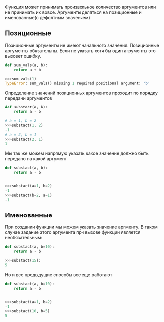 Функция может принимать произвольное количество аргументов или не принимать их вовсе.
Аргументы деляться на позиционные и именованные(с дефолтным значением)


## Позиционные

Позиционные аргументы не имеют начального значения. Позиционные аргументы обязательны.
Если не указать хотя бы один агрументы это вызовет ошибку.

```py
def sum_vals(a, b):
    return a + b

>>>sum_vals(1)
TypeError: sum_vals() missing 1 required positional argument: 'b'
```

Определение значений позиционных аргументов проходит по порядку передачи аргументов

```py
def substact(a, b):
    return a - b

# a = 1, b = 2
>>>substact(1, 2)
-1
# a = 2, b = 1
>>>substact(2, 1)
1
```
Мы так же можем напрямую указать какое значение должно быть передано на какой аргумент

```py
def substact(a, b):
    return a - b


>>>substact(a=1, b=2)
-1
>>>substact(b=2, a=1)
-1
```

## Именованные

При создании функции мы можем указать значение аргменту. В таком случае задание этого аргумента при вызове функции является необязательным:

```py
def substact(a, b=10):
    return a - b

>>>substact(15):
5
```

Но и все предыдущие способы все еще работают

```py
def substact(a, b=10):
    return a - b


>>>substact(a=1, b=2)
-1
>>>substact(10, b=5)
5
```
